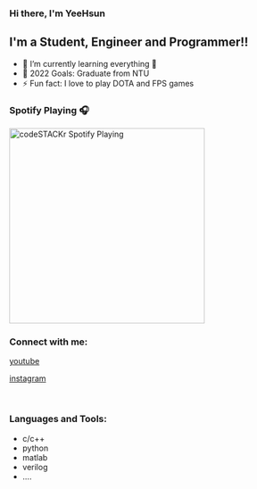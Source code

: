 ### Hi there, I'm YeeHsun 


## I'm a Student, Engineer and Programmer!!

- 🌱 I’m currently learning everything 🤣
- 🥅 2022 Goals: Graduate from NTU
- ⚡ Fun fact: I love to play DOTA and FPS games

### Spotify Playing 🎧

[<img src="https://now-playing-codestackr.vercel.app/api/spotify-playing" alt="codeSTACKr Spotify Playing" width="350" />](https://open.spotify.com/playlist/37i9dQZF1E37iL3IQ3aBLs)

### Connect with me:
[youtube](https://www.youtube.com/channel/UCwMgS1y_0bqoNv3FONzpYDg)

[instagram](https://www.instagram.com/?hl=zh-tw)

<br />

### Languages and Tools:
* c/c++
* python
* matlab
* verilog
* ....
